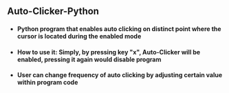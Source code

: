 ## Auto-Clicker-Python
* #### Python program that enables auto clicking on distinct point where the cursor is located during the enabled mode
* #### How to use it: Simply, by pressing key "x", Auto-Clicker will be enabled, pressing it again would disable program
* #### User can change frequency of auto clicking by adjusting certain value within program code 
